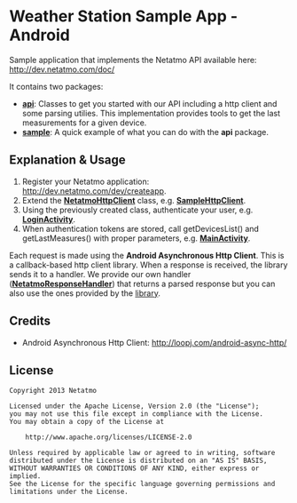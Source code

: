 Weather Station Sample App - Android
========

Sample application that implements the Netatmo API available here: http://dev.netatmo.com/doc/

It contains two packages:
 * [__api__][1]: Classes to get you started with our API including a http client and some parsing utilies. This implementation provides tools to get the last measurements for a given device.
 * [__sample__][2]: A quick example of what you can do with the __api__ package.


Explanation & Usage
--------

1. Register your Netatmo application: http://dev.netatmo.com/dev/createapp.
2. Extend the [__NetatmoHttpClient__][3] class, e.g. [__SampleHttpClient__][4].
3. Using the previously created class, authenticate your user, e.g. [__LoginActivity__][5].
4. When authentication tokens are stored, call getDevicesList() and getLastMeasures() with proper parameters, e.g. [__MainActivity__][6].

Each request is made using the __Android Asynchronous Http Client__. This is a callback-based http client library. When a response is received, the library sends it to a handler. We provide our own handler ([__NetatmoResponseHandler__][7]) that returns a parsed response but you can also use the ones provided by the [library][8].


Credits
--------
 * Android Asynchronous Http Client: http://loopj.com/android-async-http/


License
--------

    Copyright 2013 Netatmo

    Licensed under the Apache License, Version 2.0 (the "License");
    you may not use this file except in compliance with the License.
    You may obtain a copy of the License at

        http://www.apache.org/licenses/LICENSE-2.0

    Unless required by applicable law or agreed to in writing, software
    distributed under the License is distributed on an "AS IS" BASIS,
    WITHOUT WARRANTIES OR CONDITIONS OF ANY KIND, either express or implied.
    See the License for the specific language governing permissions and
    limitations under the License.

[1]: src/com/netatmo/weatherstation/api/
[2]: src/com/netatmo/weatherstation/sample/
[3]: src/com/netatmo/weatherstation/api/NetatmoHttpClient.java
[4]: src/com/netatmo/weatherstation/sample/SampleHttpClient.java
[5]: src/com/netatmo/weatherstation/sample/LoginActivity.java
[6]: src/com/netatmo/weatherstation/sample/MainActivity.java
[7]: src/com/netatmo/weatherstation/api/NetatmoResponseHandler.java
[8]: http://loopj.com/android-async-http/doc/com/loopj/android/http/AsyncHttpResponseHandler.html
